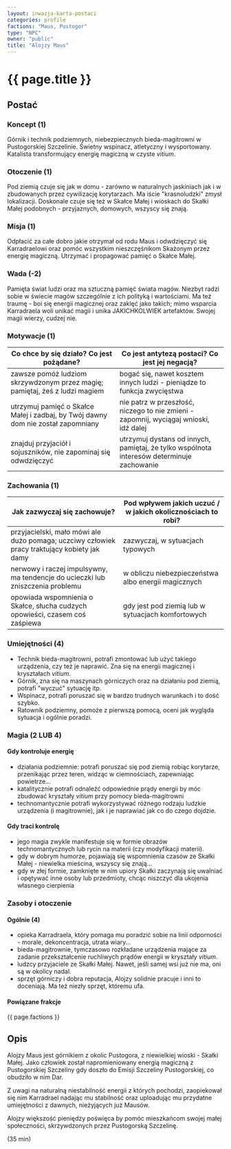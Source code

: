 ```yaml
---
layout: inwazja-karta-postaci
categories: profile
factions: "Maus, Pustogor"
type: "NPC"
owner: "public"
title: "Alojzy Maus"
---
```


# {{ page.title }}

## Postać

### Koncept (1)

Górnik i technik podziemnych, niebezpiecznych bieda-magitrowni w Pustogorskiej Szczelinie. Świetny wspinacz, atletyczny i wysportowany. Katalista transformujący energię magiczną w czyste _vitium_.

### Otoczenie (1)

Pod ziemią czuje się jak w domu - zarówno w naturalnych jaskiniach jak i w zbudowanych przez cywilizację korytarzach. Ma iście "krasnoludzki" zmysł lokalizacji. Doskonale czuje się też w Skałce Małej i wioskach do Skałki Małej podobnych - przyjaznych, domowych, wszyscy się znają.

### Misja (1)

Odpłacić za całe dobro jakie otrzymał od rodu Maus i odwdzięczyć się Karradraelowi oraz pomóc wszystkim nieszczęśnikom Skażonym przez energię magiczną. Utrzymać i propagować pamięć o Skałce Małej.

### Wada (-2)

Pamięta świat ludzi oraz ma sztuczną pamięć świata magów. Niezbyt radzi sobie w świecie magów szczególnie z ich polityką i wartościami. Ma też traumę - boi się energii magicznej oraz zaklęć jako takich; mimo wsparcia Karradraela woli unikać magii i unika JAKICHKOLWIEK artefaktów. Swojej magii wierzy, cudzej nie.

### Motywacje (1)

| Co chce by się działo? Co jest pożądane?                 | Co jest antytezą postaci? Co jest jej negacją?               |
|----------------------------------------------------------|--------------------------------------------------------------|
| zawsze pomóż ludziom skrzywdzonym przez magię; pamiętaj, żeś z ludzi magiem | bogać się, nawet kosztem innych ludzi - pieniądze to funkcja zwycięstwa |
| utrzymuj pamięć o Skałce Małej i zadbaj, by Twój dawny dom nie został zapomniany | nie patrz w przeszłość, niczego to nie zmieni - zapomnij, wyciągaj wnioski, idź dalej |
| znajduj przyjaciół i sojuszników, nie zapominaj się odwdzięczyć | utrzymuj dystans od innych, pamiętaj, że tylko wspólnota interesów determinuje zachowanie |

### Zachowania (1)

| Jak zazwyczaj się zachowuje?                             | Pod wpływem jakich uczuć / w jakich okolicznościach to robi? |
|----------------------------------------------------------|--------------------------------------------------------------|
| przyjacielski, mało mówi ale dużo pomaga; uczciwy człowiek pracy traktujący kobiety jak damy | zazwyczaj, w sytuacjach typowych |
| nerwowy i raczej impulsywny, ma tendencje do ucieczki lub zniszczenia problemu | w obliczu niebezpieczeństwa albo energii magicznych |
| opowiada wspomnienia o Skałce, słucha cudzych opowieści, czasem coś zaśpiewa | gdy jest pod ziemią lub w sytuacjach komfortowych |

### Umiejętności (4)

* Technik bieda-magitrowni, potrafi zmontować lub użyć takiego urządzenia, czy też je naprawić. Zna się na energii magicznej i kryształach _vitium_.
* Górnik, zna się na maszynach górniczych oraz na działaniu pod ziemią, potrafi "wyczuć" sytuację itp.
* Wspinacz, potrafi poruszać się w bardzo trudnych warunkach i to dość szybko.
* Ratownik podziemny, pomoże z pierwszą pomocą, oceni jak wygląda sytuacja i ogólnie poradzi.

### Magia (2 LUB 4)

#### Gdy kontroluje energię

* działania podziemnie: potrafi poruszać się pod ziemią robiąc korytarze, przenikając przez teren, widząc w ciemnościach, zapewniając powietrze...
* katalitycznie potrafi odnaleźć odpowiednie prądy energii by móc zbudować kryształy _vitium_ przy pomocy bieda-magitrowni
* technomantycznie potrafi wykorzystywać różnego rodzaju ludzkie urządzenia (i magitrownie), jak i je naprawiać jak co do czego dojdzie.

#### Gdy traci kontrolę

* jego magia zwykle manifestuje się w formie obrazów technomantycznych lub rycin na materii (czy modyfikacji materii).
* gdy w dobrym humorze, pojawiają się wspomnienia czasów ze Skałki Małej - niewielka mieścina, wszyscy się znają...
* gdy w złej formie, zamknięte w nim upiory Skałki zaczynają się uwalniać i opętywać inne osoby lub przedmioty, chcąc niszczyć dla ukojenia własnego cierpienia

### Zasoby i otoczenie

#### Ogólnie (4)

* opieka Karradraela, który pomaga mu poradzić sobie na linii odporności - morale, dekoncentracja, utrata wiary...
* bieda-magitrownie, tymczasowo rozkładane urządzenia mające za zadanie przekształcenie ruchliwych prądów energii w kryształy _vitium_.
* ludzcy przyjaciele ze Skałki Małej. Nawet, jeśli samej wsi już nie ma, oni są w okolicy nadal.
* sprzęt górniczy i dobra reputacja, Alojzy solidnie pracuje i inni to doceniają. Ma też niezły sprzęt, któremu ufa.

#### Powiązane frakcje

{{ page.factions }}

## Opis

Alojzy Maus jest górnikiem z okolic Pustogora, z niewielkiej wioski - Skałki Małej. Jako człowiek został napromieniowany energią magiczną z Pustogorskiej Szczeliny gdy doszło do Emisji Szczeliny Pustogorskiej, co obudziło w nim Dar.

Z uwagi na naturalną niestabilność energii z których pochodzi, zaopiekował się nim Karradrael nadając mu stabilność oraz uploadując mu przydatne umiejętności z dawnych, nieżyjących już Mausów.

Alojzy większość pieniędzy poświęca by pomóc mieszkańcom swojej małej społeczności, skrzywdzonych przez Pustogorską Szczelinę.

(35 min)
